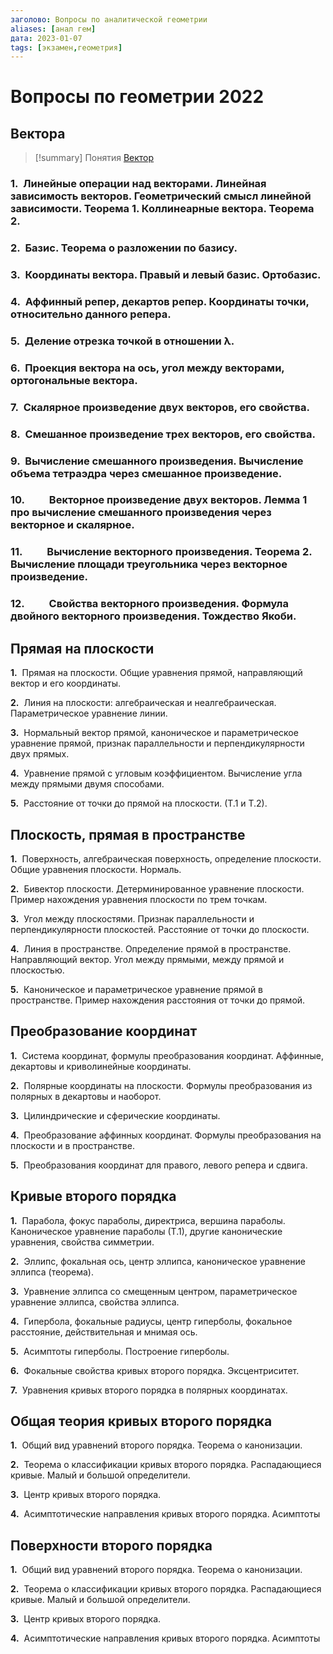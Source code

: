 ```yaml
---
заголово: Вопросы по аналитической геометрии
aliases: [анал гем]
дата: 2023-01-07
tags: [экзамен,геометрия]
---
```

# Вопросы по геометрии 2022

## Вектора

>[!summary] Понятия
>[Вектор](Вектор.md)


### **1.**  Линейные операции над векторами. Линейная зависимость векторов. Геометрический смысл линейной зависимости. Теорема 1. Коллинеарные вектора. Теорема 2.




### **2.**  Базис. Теорема о разложении по базису.

### **3.**  Координаты вектора. Правый и левый базис. Ортобазис.

### **4.**  Аффинный репер, декартов репер. Координаты точки, относительно данного репера.

### **5.**  Деление отрезка точкой в отношении λ.

### **6.**  Проекция вектора на ось, угол между векторами, ортогональные вектора.

### **7.**  Скалярное произведение двух векторов, его свойства.

### **8.**  Смешанное произведение трех векторов, его свойства.

### **9.**  Вычисление смешанного произведения. Вычисление объема тетраэдра через смешанное произведение.

### **10.**          Векторное произведение двух векторов. Лемма 1 про вычисление смешанного произведения через векторное и скалярное.

### **11.**          Вычисление векторного произведения. Теорема 2. Вычисление площади треугольника через векторное произведение.

### **12.**          Свойства векторного произведения. Формула двойного векторного произведения. Тождество Якоби.

## Прямая на плоскости

**1.**  Прямая на плоскости. Общие уравнения прямой, направляющий вектор и его координаты.

**2.**  Линия на плоскости: алгебраическая и неалгебраическая. Параметрическое уравнение линии.

**3.**  Нормальный вектор прямой, каноническое и параметрическое уравнение прямой, признак параллельности и перпендикулярности двух прямых.

**4.**  Уравнение прямой с угловым коэффициентом. Вычисление угла между прямыми двумя способами.

**5.**  Расстояние от точки до прямой на плоскости. (Т.1 и Т.2).

## Плоскость, прямая в пространстве

**1.**  Поверхность, алгебраическая поверхность, определение плоскости. Общие уравнения плоскости. Нормаль.

**2.**  Бивектор плоскости. Детерминированное уравнение плоскости. Пример нахождения уравнения плоскости по трем точкам.

**3.**  Угол между плоскостями. Признак параллельности и перпендикулярности плоскостей. Расстояние от точки до плоскости.

**4.**  Линия в пространстве. Определение прямой в пространстве. Направляющий вектор. Угол между прямыми, между прямой и плоскостью.

**5.**  Каноническое и параметрическое уравнение прямой в пространстве. Пример нахождения расстояния от точки до прямой.

## Преобразование координат

**1.**  Система координат, формулы преобразования координат. Аффинные, декартовы и криволинейные координаты.

**2.**  Полярные координаты на плоскости. Формулы преобразования из полярных в декартовы и наоборот.

**3.**  Цилиндрические и сферические координаты.

**4.**  Преобразование аффинных координат. Формулы преобразования на плоскости и в пространстве.

**5.**  Преобразования координат для правого, левого репера и сдвига.

## Кривые второго порядка

**1.**  Парабола, фокус параболы, директриса, вершина параболы. Каноническое уравнение параболы (Т.1), другие канонические уравнения, свойства симметрии.

**2.**  Эллипс, фокальная ось, центр эллипса, каноническое уравнение эллипса (теорема).

**3.**  Уравнение эллипса со смещенным центром, параметрическое уравнение эллипса, свойства эллипса.

**4.**  Гипербола, фокальные радиусы, центр гиперболы, фокальное расстояние, действительная и мнимая ось.

**5.**  Асимптоты гиперболы. Построение гиперболы.

**6.**  Фокальные свойства кривых второго порядка. Эксцентриситет.

**7.**  Уравнения кривых второго порядка в полярных координатах.

## Общая теория кривых второго порядка

**1.**  Общий вид уравнений второго порядка. Теорема о канонизации.

**2.**  Теорема о классификации кривых второго порядка. Распадающиеся кривые. Малый и большой определители.

**3.**  Центр кривых второго порядка.

**4.**  Асимптотические направления кривых второго порядка. Асимптоты

## Поверхности второго порядка

**1.**  Общий вид уравнений второго порядка. Теорема о канонизации.

**2.**  Теорема о классификации кривых второго порядка. Распадающиеся кривые. Малый и большой определители.

**3.**  Центр кривых второго порядка.

**4.**  Асимптотические направления кривых второго порядка. Асимптоты